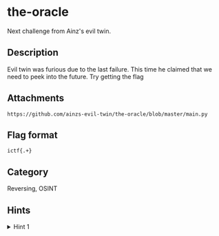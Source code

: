 # the-oracle

Next challenge from Ainz's evil twin.

## Description

Evil twin was furious due to the last failure. This time he claimed that we need to peek into the future. Try getting the flag


## Attachments

`https://github.com/ainzs-evil-twin/the-oracle/blob/master/main.py`

## Flag format

`ictf{.+}`

## Category

Reversing, OSINT

## Hints

<details> 
    <summary>Hint 1</summary> 
    They forgot to `git merge`?
</details>